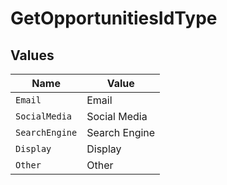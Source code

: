 # GetOpportunitiesIdType


## Values

| Name           | Value          |
| -------------- | -------------- |
| `Email`        | Email          |
| `SocialMedia`  | Social Media   |
| `SearchEngine` | Search Engine  |
| `Display`      | Display        |
| `Other`        | Other          |
